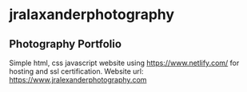 # jralaxanderphotography
## Photography Portfolio
Simple html, css javascript website using https://www.netlify.com/ for hosting and ssl certification. Website url: https://www.jralexanderphotography.com
